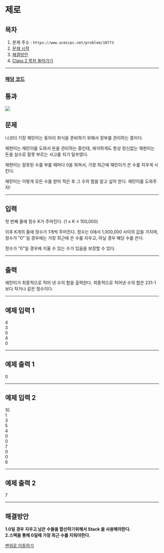 # 제로

## 목차

1. 문제 주소 : `https://www.acmicpc.net/problem/10773`
2. [문제 시작](#문제)
3. [해결방안](#해결방안)
4. [Class 2 목차 돌아가기](../README.md)
___

### [해당 코드](./제로.java)

## 통과

<img src="https://github.com/user-attachments/assets/b25eebc4-0424-4716-82ca-b86e5f782896">

## 문제

나코더 기장 재민이는 동아리 회식을 준비하기 위해서 장부를 관리하는 중이다.

재현이는 재민이를 도와서 돈을 관리하는 중인데, 애석하게도 항상 정신없는 재현이는 돈을 실수로 잘못 부르는 사고를 치기 일쑤였다.

재현이는 잘못된 수를 부를 때마다 0을 외쳐서, 가장 최근에 재민이가 쓴 수를 지우게 시킨다.

재민이는 이렇게 모든 수를 받아 적은 후 그 수의 합을 알고 싶어 한다. 재민이를 도와주자!

___

## 입력

첫 번째 줄에 정수 K가 주어진다. (1 ≤ K ≤ 100,000)

이후 K개의 줄에 정수가 1개씩 주어진다. 정수는 0에서 1,000,000 사이의 값을 가지며, 정수가 "0" 일 경우에는 가장 최근에 쓴 수를 지우고, 아닐 경우 해당 수를 쓴다.

정수가 "0"일 경우에 지울 수 있는 수가 있음을 보장할 수 있다.

___

## 출력

재민이가 최종적으로 적어 낸 수의 합을 출력한다. 최종적으로 적어낸 수의 합은 231-1보다 작거나 같은 정수이다.

---

## 예제 입력 1

4 <br>
3 <br>
0 <br>
4 <br>
0

---

## 예제 출력 1

0

---

## 예제 입력 2

10 <br>
1 <br>
3 <br>
5 <br>
4 <br>
0 <br>
0 <br>
7 <br>
0 <br>
0 <br>
6

---

## 예제 출력 2

7

---


## 해결방안
**1.0일 경우 지우고 남은 수들을 합산하기위해서 Stack 을 사용해야한다.**<br>
**2.스택을 통해 0일때 가장 최근 수를 지워야한다.**<br>

[맨위로 이동하기](#제로)